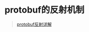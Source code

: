 # protobuf的反射机制

> [protobuf反射详解](https://blog.csdn.net/boshuzhang/article/details/73740470?utm_source=blogxgwz4)